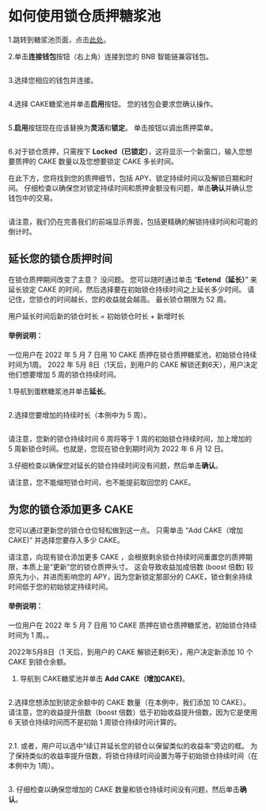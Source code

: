 # 如何使用锁仓质押糖浆池

1.跳转到糖浆池页面，点击[此处](https://pancakeswap.finance/pools)。

2.单击**连接钱包**按钮（右上角）连接到您的 BNB 智能链兼容钱包。

<figure><img src="../../../.gitbook/assets/2.png" alt=""><figcaption></figcaption></figure>

3.选择您相应的钱包并连接。

<figure><img src="../../../.gitbook/assets/3 (3).png" alt=""><figcaption></figcaption></figure>

4.选择 CAKE糖浆池并单击**启用**按钮。 您的钱包会要求您确认操作。

<figure><img src="../../../.gitbook/assets/启用.png" alt=""><figcaption></figcaption></figure>

5.**启用**按钮现在应该替换为**灵活**和**锁定**。 单击按钮以调出质押菜单。

<figure><img src="../../../.gitbook/assets/微信截图_20220919130645.png" alt=""><figcaption></figcaption></figure>

6.对于锁仓质押，只需按下 **Locked（已锁定）**，这将显示一个新窗口，输入您想要质押的 CAKE 数量以及您想要锁定 CAKE 多长时间。

在此下方，您将找到您的质押细节，包括 APY、锁定持续时间以及解锁日期和时间。 仔细检查以确保您对锁定持续时间和质押金额没有问题，单击**确认**并确认您钱包中的交易。

<figure><img src="../../../.gitbook/assets/锁定CAKE.png" alt=""><figcaption></figcaption></figure>

请注意，我们仍在完善我们的前端显示界面，包括更精确的解锁持续时间和可能的倒计时。

## 延长您的锁仓质押时间&#x20;

在锁仓质押期间改变了主意？ 没问题。 您可以随时通过单击 “**Eetend（延长）**” 来延长锁定 CAKE 的时间，然后选择要在初始锁仓持续时间之上延长多少时间。 请记住，您锁仓的时间越长，您的收益就会越高。 最长锁仓期限为 52 周。&#x20;

用户延长时间后新的锁仓时长 = 初始锁仓时长 + 新增时长&#x20;

#### 举例说明：

&#x20;一位用户在 2022 年 5 月 7 日用 10 CAKE 质押在锁仓质押糖浆池，初始锁仓持续时间为1周。 2022 年 5月 8日（1天后，到用户的 CAKE 解锁还剩6天），用户决定他们想要增加 5 周的锁仓持续时间。

1.导航到蛋糕糖浆池并单击**延长**。

<figure><img src="../../../.gitbook/assets/延长1 (1).png" alt=""><figcaption></figcaption></figure>

2.选择您要增加的持续时长（本例中为 5 周）。

<figure><img src="../../../.gitbook/assets/延长2.png" alt=""><figcaption></figcaption></figure>

请注意，您新的锁仓持续时间 6 周将等于 1 周的初始锁仓持续时间，加上增加的 5 周新锁仓时间。也就是，您现在锁仓到期时间为 2022 年 6 月 12 日。

3.仔细检查以确保您对延长的锁仓持续时间没有问题，然后单击**确认**。

请注意，您不能缩短锁仓时间，也不能提前取回您的 CAKE。

## 为您的锁仓添加更多 CAKE&#x20;

您可以通过更新您的锁仓仓位轻松做到这一点。 只需单击 “Add CAKE（增加 CAKE)” 并选择您要存入多少 CAKE。&#x20;

请注意，向现有锁仓添加更多 CAKE ，会根据剩余锁仓持续时间重置您的质押期限，本质上是“更新”您的锁仓质押头寸。 这会导致收益加成倍数 (boost 倍数) 较原先为小，并进而影响您的 APY，因为您新锁定那部分的 CAKE，锁仓剩余持续时间低于您的初始锁定持续时间。&#x20;

#### 举例说明：

&#x20;一位用户在 2022 年 5 月 7 日用 10 CAKE 质押在锁仓质押糖浆池，初始锁仓持续时间为 1 周。。

2022年5月8日（1 天后，到用户的 CAKE 解锁还剩6天），用户决定新添加 10 个 CAKE 到锁仓余额。

1. 导航到 CAKE糖浆池并单击 **Add CAKE（增加CAKE)**。

<figure><img src="../../../.gitbook/assets/延长1.png" alt=""><figcaption></figcaption></figure>

&#x20;2.选择您想添加到锁定余额中的 CAKE 数量（在本例中，我们添加 10 CAKE）。 请注意，您的收益提升倍数（boost 倍数）低于初始收益提升倍数，因为它是使用 6 天锁仓持续时间而不是初始 1 周锁仓持续时间计算的。&#x20;

<figure><img src="../../../.gitbook/assets/添加锁定CAKE.png" alt=""><figcaption></figcaption></figure>

2.1. 或者，用户可以选中“续订并延长您的锁仓以保留类似的收益率”旁边的框。 为了保持类似的收益率提升倍数，将锁仓持续时间设置为等于初始锁仓持续时间（在本例中为 1周）。

<figure><img src="../../../.gitbook/assets/增加并延长.png" alt=""><figcaption></figcaption></figure>

3\. 仔细检查以确保您增加的 CAKE 数量和锁仓持续时间没有问题，然后单击**确认**。
